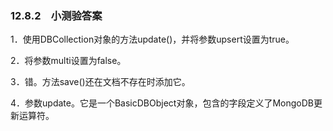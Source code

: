 ### 12.8.2　小测验答案

1．使用DBCollection对象的方法update()，并将参数upsert设置为true。

2．将参数multi设置为false。

3．错。方法save()还在文档不存在时添加它。

4．参数update。它是一个BasicDBObject对象，包含的字段定义了MongoDB更新运算符。

